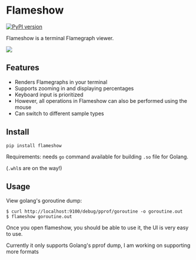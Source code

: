 # Flameshow

<a href="https://badge.fury.io/py/flameshow"><img src="https://badge.fury.io/py/flameshow.svg" alt="PyPI version"></a>

Flameshow is a terminal Flamegraph viewer.

![](./docs/flameshow.gif)

## Features

- Renders Flamegraphs in your terminal
- Supports zooming in and displaying percentages
- Keyboard input is prioritized
- However, all operations in Flameshow can also be performed using the mouse
- Can switch to different sample types

## Install

```shell
pip install flameshow
```

Requirements: needs `go` command available for building `.so` file for Golang.

(`.whl`s are on the way!)

## Usage

View golang's goroutine dump:

```shell
$ curl http://localhost:9100/debug/pprof/goroutine -o goroutine.out
$ flameshow goroutine.out
```

Once you open flameshow, you should be able to use it, the UI is very easy to
use.

Currently it only supports Golang's pprof dump, I am working on supporting more
formats

